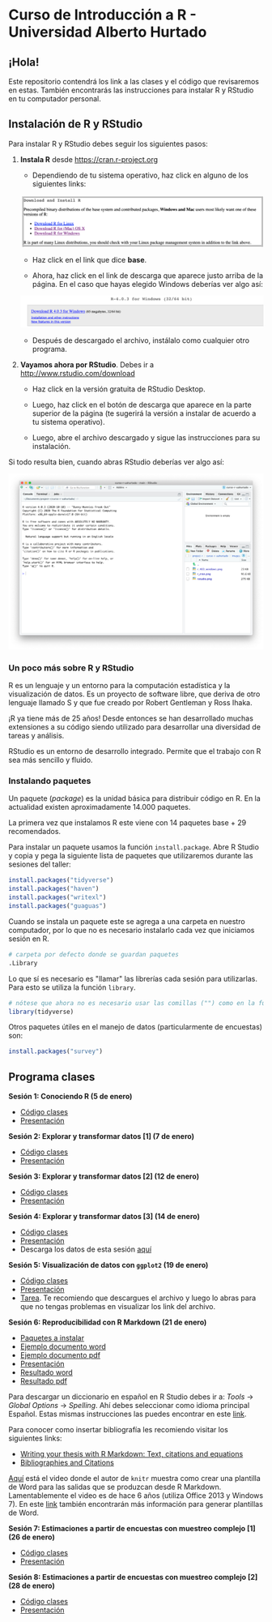 # Curso de Introducción a R - Universidad Alberto Hurtado

## ¡Hola!

Este repositorio contendrá los link a las clases y el código que revisaremos en estas. También encontrarás las instrucciones para instalar R y RStudio en tu computador personal.

## Instalación de R y RStudio

Para instalar R y RStudio debes seguir los siguientes pasos:

1. **Instala R** desde <https://cran.r-project.org>

   + Dependiendo de tu sistema operativo, haz click en alguno de los siguientes links:
   
   ![](https://github.com/vcanalesg/curso-r-uahurtado/raw/main/images/r_cran.png)

   + Haz click en el link que dice **base**.

   + Ahora, haz click en el link de descarga que aparece justo arriba de la página. En el caso que hayas elegido Windows deberías ver algo así:
   
   ![](https://github.com/vcanalesg/curso-r-uahurtado/raw/main/images/r_403_windows.png)

   + Después de descargado el archivo, instálalo como cualquier otro programa.
   


2. **Vayamos ahora por RStudio**. Debes ir a <http://www.rstudio.com/download>

   + Haz click en la versión gratuita de RStudio Desktop.

   + Luego, haz click en el botón de descarga que aparece en la parte superior de la página (te sugerirá la versión a instalar de acuerdo a tu sistema operativo).

   + Luego, abre el archivo descargado y sigue las instrucciones para su instalación.

Si todo resulta bien, cuando abras RStudio deberías ver algo así:

![](https://github.com/vcanalesg/curso-r-uahurtado/raw/main/images/rstudio.png)

### Un poco más sobre R y RStudio

R es un lenguaje y un entorno para la computación estadística y la visualización de datos. Es un proyecto de software libre, que deriva de otro lenguaje llamado S y que fue creado por Robert Gentleman y Ross Ihaka.

¡R ya tiene más de 25 años! Desde entonces se han desarrollado muchas extensiones a su código siendo utilizado para desarrollar una diversidad de tareas y análisis.

RStudio es un entorno de desarrollo integrado. Permite que el trabajo con R sea más sencillo y fluido.

### Instalando paquetes

Un paquete (*package*) es la unidad básica para distribuir código en R. En la actualidad existen aproximadamente 14.000 paquetes.

La primera vez que instalamos R este viene con 14 paquetes base + 29 recomendados.

Para instalar un paquete usamos la función `install.package`. Abre R Studio y copia y pega la siguiente lista de paquetes que utilizaremos durante las sesiones del taller:

```r
install.packages("tidyverse")
install.packages("haven")
install.packages("writexl")
install.packages("guaguas")
```

Cuando se instala un paquete este se agrega a una carpeta en nuestro computador, por lo que no es necesario instalarlo cada vez que iniciamos sesión en R.

```r
# carpeta por defecto donde se guardan paquetes
.Library
```

Lo que sí es necesario es "llamar" las librerías cada sesión para utilizarlas. Para esto se utiliza la función `library`.

```r
# nótese que ahora no es necesario usar las comillas ("") como en la función de instalación
library(tidyverse)
```

Otros paquetes útiles en el manejo de datos (particularmente de encuestas) son:

```r
install.packages("survey")
```

## Programa clases

**Sesión 1: Conociendo R (5 de enero)**

- [Código clases](https://www.dropbox.com/s/aadn8bxg52k7o3t/codigo_en_vivo1.R?dl=0)
- [Presentación](https://docs.google.com/presentation/d/1DjiBGWrG97MHoUhYIrrLye1mkZ7ywTv4hxJHSs78Dts/edit?usp=sharing)

**Sesión 2: Explorar y transformar datos [1] (7 de enero)**

- [Código clases](https://www.dropbox.com/s/99fgge25z26wcor/codigo_en_vivo2.R?dl=0)
- [Presentación](https://docs.google.com/presentation/d/1GJte1ydCbeRgZXKQZc4enDiFANXdPDIcZKHNOKINNsM/edit?usp=sharing)

**Sesión 3: Explorar y transformar datos [2] (12 de enero)**

- [Código clases](https://www.dropbox.com/s/3une6lc86umfdyq/codigo_en_vivo3.R?dl=0)
- [Presentación](https://docs.google.com/presentation/d/1Q5vGumuRNWQmI1chkh1-hy8tCaE2HXoMDP-tOCLFAXE/edit?usp=sharing)

**Sesión 4: Explorar y transformar datos [3] (14 de enero)**

- [Código clases](https://www.dropbox.com/s/vzqsoj6s15jkay5/codigo_en_vivo4.R?dl=0)
- [Presentación](https://docs.google.com/presentation/d/1RbIUnSmXZ337W1eXDGfLuihxw_ITBuW12EJQMX4Tgx8/edit?usp=sharing)
- Descarga los datos de esta sesión [aquí](https://www.dropbox.com/s/b8jtec5q0dkfsk5/datos_sesion4.xlsx?dl=0)

**Sesión 5: Visualización de datos con `ggplot2` (19 de enero)**

- [Código clases](https://www.dropbox.com/s/b8v84yc2zkbktkn/codigo_en_vivo5.R?dl=0)
- [Presentación](https://docs.google.com/presentation/d/1Ojp2tpzjY_GZLkuftEnEae0soPSzfGMMNZmp_vd328c/edit?usp=sharing)
- [Tarea](https://www.dropbox.com/s/5prwzsbczle8znb/practica-intro-R.html?dl=0). Te recomiendo que descargues el archivo y luego lo abras para que no tengas problemas en visualizar los link del archivo.

**Sesión 6: Reproducibilidad con R Markdown (21 de enero)**

- [Paquetes a instalar](https://www.dropbox.com/s/phcpv06154q2w1b/codigo_en_vivo6.R?dl=0)  
- [Ejemplo documento word](https://www.dropbox.com/s/ljvplhftw07tiwk/documento_word.Rmd?dl=0)  
- [Ejemplo documento pdf](https://www.dropbox.com/s/o9acki55jux9ptp/documento_pdf.Rmd?dl=0)  
- [Presentación](https://docs.google.com/presentation/d/1HVZar20lPdyUyYOYiKDOmu2HhhGb_fTtUkhGeg_M1MM/edit?usp=sharing)  
- [Resultado word](https://www.dropbox.com/s/e1ftteuj52q6hrt/documento_word.docx?dl=0)  
- [Resultado pdf](https://www.dropbox.com/s/yasgzqewxuyg15n/documento_pdf.pdf?dl=0)  

Para descargar un diccionario en español en R Studio debes ir a:
*Tools* -> *Global Options* -> *Spelling*. Ahí debes seleccionar como idioma principal Español. Estas mismas instrucciones las puedes encontrar en este [link](https://support.rstudio.com/hc/en-us/articles/200551916-Spelling-Dictionaries).  

Para conocer como insertar bibliografía les recomiendo visitar los siguientes links:

- [Writing your thesis with R Markdown: Text, citations and equations](https://rosannavanhespen.nl/rmarkdown/writing-your-thesis-with-r-markdown-2-text-citations-and-equations/)  
- [Bibliographies and Citations](https://rmarkdown.rstudio.com/authoring_bibliographies_and_citations.html)  

[Aquí](https://vimeo.com/110804387) está el video donde el autor de `knitr` muestra como crear una plantilla de Word para las salidas que se produzcan desde R Markdown. Lamentablemente el video es de hace 6 años (utiliza Office 2013 y Windows 7). En este [link](https://bookdown.org/yihui/rmarkdown-cookbook/word-template.html) también encontrarán más información para generar plantillas de Word.

**Sesión 7: Estimaciones a partir de encuestas con muestreo complejo [1] (26 de enero)**

- [Código clases](https://www.dropbox.com/s/mrh9h5xmflj2tpy/codigo_en_vivo7.R?dl=0)
- [Presentación](https://docs.google.com/presentation/d/1E4lYjH7EeTgdtrS5Rd11oUPoy5YP_nE9VLMPlm_zW94/edit?usp=sharing)

**Sesión 8: Estimaciones a partir de encuestas con muestreo complejo [2] (28 de enero)**

- [Código clases](https://www.dropbox.com/s/9ud7u381cmtvhbq/codigo_en_vivo8.R?dl=0)
- [Presentación](https://docs.google.com/presentation/d/1rInJR4fiEVNTzDq1_IfhDKzSz_8p6kYms5TQlRKIdiA/edit?usp=sharing)


